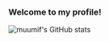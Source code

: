 ### Welcome to my profile!
![muumif's GitHub stats](https://github-readme-stats.vercel.app/api?username=muumif&show_icons=true&theme=dracula&count_private=true&hide=contribs,stars)


<!--
**muumif/muumif** is a ✨ _special_ ✨ repository because its `README.md` (this file) appears on your GitHub profile.

Here are some ideas to get you started:

- 🔭 I’m currently working on ...
- 🌱 I’m currently learning ...
- 👯 I’m looking to collaborate on ...
- 🤔 I’m looking for help with ...
- 💬 Ask me about ...
- 📫 How to reach me: ...
- 😄 Pronouns: ...
- ⚡ Fun fact: ...
-->

